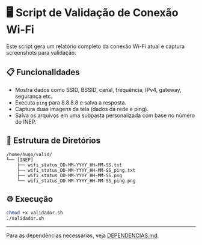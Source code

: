 # 🖥️ Script de Validação de Conexão Wi-Fi

Este script gera um relatório completo da conexão Wi-Fi atual e captura screenshots para validação.

## 📋 Funcionalidades

- Mostra dados como SSID, BSSID, canal, frequência, IPv4, gateway, segurança etc.
- Executa `ping` para 8.8.8.8 e salva a resposta.
- Captura duas imagens da tela (dados da rede e ping).
- Salva os arquivos em uma subpasta personalizada com base no número do INEP.

## 📂 Estrutura de Diretórios

```
/home/hugo/valid/
└── [INEP]
    ├── wifi_status_DD-MM-YYYY_HH-MM-SS.txt
    ├── wifi_status_DD-MM-YYYY_HH-MM-SS_ping.txt
    ├── wifi_status_DD-MM-YYYY_HH-MM-SS.png
    └── wifi_status_DD-MM-YYYY_HH-MM-SS_ping.png
```

## ⚙️ Execução

```bash
chmod +x validador.sh
./validador.sh
```

---

Para as dependências necessárias, veja [DEPENDENCIAS.md](./DEPENDENCIAS.md).